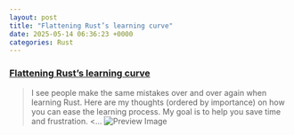 ```yaml
---
layout: post
title: "Flattening Rust’s learning curve"
date: 2025-05-14 06:36:23 +0000
categories: Rust
---
```


### [Flattening Rust’s learning curve](https://corrode.dev/blog/flattening-rusts-learning-curve/)

> I see people make the same mistakes over and over again when learning Rust.
Here are my thoughts (ordered by importance) on how you can ease the learning process.
My goal is to help you save time and frustration.
<…
![Preview Image](https://corrode.dev/blog/flattening-rusts-learning-curve/social.png)

